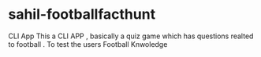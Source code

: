 # sahil-footballfacthunt
CLI App
This a CLI APP , basically a quiz game which has questions 
realted to football . To test the users Football Knwoledge 
